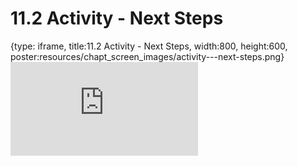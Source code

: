 # 11.2 Activity - Next Steps
 
{type: iframe, title:11.2 Activity - Next Steps, width:800, height:600, poster:resources/chapt_screen_images/activity---next-steps.png}
![](https://vgaysin1.github.io/CURE-MicrobialMysteries-test/activity---next-steps.html)
 

 
